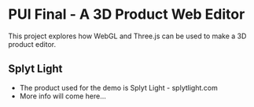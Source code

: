 PUI Final - A 3D Product Web Editor
========

This project explores how WebGL and Three.js can be used to make a 3D product editor. 

## Splyt Light

* The product used for the demo is Splyt Light - splytlight.com
* More info will come here...